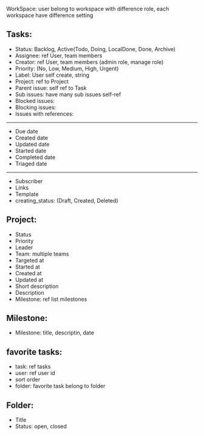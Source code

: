 WorkSpace: user belong to workspace with difference role, each workspace have difference setting
## Tasks:
- Status: Backlog, Active(Todo, Doing, LocalDone, Done, Archive)
- Assignee: ref User, team members
- Creator: ref User, team members (admin role, manage role)
- Priority: (No, Low, Medium, High, Urgent)
- Label: User self create, string
- Project: ref to Project
- Parent issue: self ref to Task
- Sub issues: have many sub issues self-ref
- Blocked issues:
- Blocking issues:
- Issues with references:
-----
- Due date
- Created date
- Updated date
- Started date
- Completed date
- Triaged date
-----
- Subscriber
- Links
- Template
- creating_status: (Draft, Created, Deleted)

## Project:
- Status
- Priority
- Leader
- Team: multiple teams
- Targeted at
- Started at
- Created at
- Updated at
- Short description
- Description
- Milestone: ref list milestones
## Milestone:
- Milestone: title, descriptin, date

## favorite tasks:
- task: ref tasks
- user: ref user id
- sort order
- folder: favorite task belong to folder

## Folder:
- Title
- Status: open, closed
